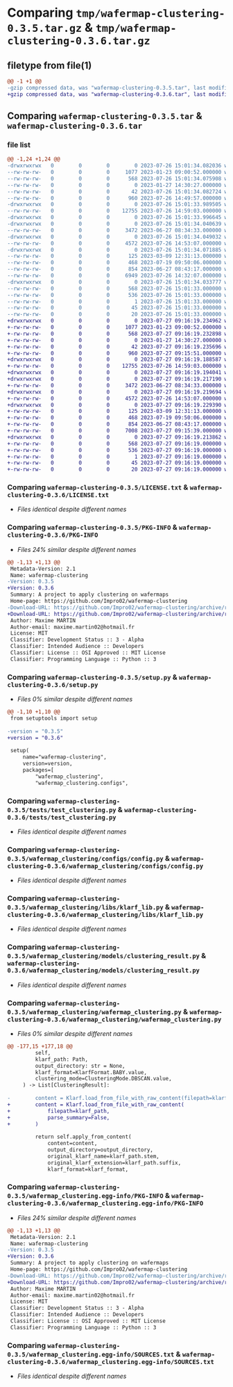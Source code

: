 # Comparing `tmp/wafermap-clustering-0.3.5.tar.gz` & `tmp/wafermap-clustering-0.3.6.tar.gz`

## filetype from file(1)

```diff
@@ -1 +1 @@
-gzip compressed data, was "wafermap-clustering-0.3.5.tar", last modified: Wed Jul 26 15:01:34 2023, max compression
+gzip compressed data, was "wafermap-clustering-0.3.6.tar", last modified: Thu Jul 27 09:16:19 2023, max compression
```

## Comparing `wafermap-clustering-0.3.5.tar` & `wafermap-clustering-0.3.6.tar`

### file list

```diff
@@ -1,24 +1,24 @@
-drwxrwxrwx   0        0        0        0 2023-07-26 15:01:34.082036 wafermap-clustering-0.3.5/
--rw-rw-rw-   0        0        0     1077 2023-01-23 09:00:52.000000 wafermap-clustering-0.3.5/LICENSE.txt
--rw-rw-rw-   0        0        0      568 2023-07-26 15:01:34.075908 wafermap-clustering-0.3.5/PKG-INFO
--rw-rw-rw-   0        0        0        0 2023-01-27 14:30:27.000000 wafermap-clustering-0.3.5/README.md
--rw-rw-rw-   0        0        0       42 2023-07-26 15:01:34.082724 wafermap-clustering-0.3.5/setup.cfg
--rw-rw-rw-   0        0        0      960 2023-07-26 14:49:57.000000 wafermap-clustering-0.3.5/setup.py
-drwxrwxrwx   0        0        0        0 2023-07-26 15:01:33.989505 wafermap-clustering-0.3.5/tests/
--rw-rw-rw-   0        0        0    12755 2023-07-26 14:59:03.000000 wafermap-clustering-0.3.5/tests/test_clustering.py
-drwxrwxrwx   0        0        0        0 2023-07-26 15:01:33.996645 wafermap-clustering-0.3.5/wafermap_clustering/
-drwxrwxrwx   0        0        0        0 2023-07-26 15:01:34.040639 wafermap-clustering-0.3.5/wafermap_clustering/configs/
--rw-rw-rw-   0        0        0     3472 2023-06-27 08:34:33.000000 wafermap-clustering-0.3.5/wafermap_clustering/configs/config.py
-drwxrwxrwx   0        0        0        0 2023-07-26 15:01:34.049032 wafermap-clustering-0.3.5/wafermap_clustering/libs/
--rw-rw-rw-   0        0        0     4572 2023-07-26 14:53:07.000000 wafermap-clustering-0.3.5/wafermap_clustering/libs/klarf_lib.py
-drwxrwxrwx   0        0        0        0 2023-07-26 15:01:34.071885 wafermap-clustering-0.3.5/wafermap_clustering/models/
--rw-rw-rw-   0        0        0      125 2023-03-09 12:31:13.000000 wafermap-clustering-0.3.5/wafermap_clustering/models/clustered_defect.py
--rw-rw-rw-   0        0        0      468 2023-07-19 09:50:06.000000 wafermap-clustering-0.3.5/wafermap_clustering/models/clustering_performance.py
--rw-rw-rw-   0        0        0      854 2023-06-27 08:43:17.000000 wafermap-clustering-0.3.5/wafermap_clustering/models/clustering_result.py
--rw-rw-rw-   0        0        0     6949 2023-07-26 14:32:07.000000 wafermap-clustering-0.3.5/wafermap_clustering/wafermap_clustering.py
-drwxrwxrwx   0        0        0        0 2023-07-26 15:01:34.033777 wafermap-clustering-0.3.5/wafermap_clustering.egg-info/
--rw-rw-rw-   0        0        0      568 2023-07-26 15:01:33.000000 wafermap-clustering-0.3.5/wafermap_clustering.egg-info/PKG-INFO
--rw-rw-rw-   0        0        0      536 2023-07-26 15:01:33.000000 wafermap-clustering-0.3.5/wafermap_clustering.egg-info/SOURCES.txt
--rw-rw-rw-   0        0        0        1 2023-07-26 15:01:33.000000 wafermap-clustering-0.3.5/wafermap_clustering.egg-info/dependency_links.txt
--rw-rw-rw-   0        0        0       45 2023-07-26 15:01:33.000000 wafermap-clustering-0.3.5/wafermap_clustering.egg-info/requires.txt
--rw-rw-rw-   0        0        0       20 2023-07-26 15:01:33.000000 wafermap-clustering-0.3.5/wafermap_clustering.egg-info/top_level.txt
+drwxrwxrwx   0        0        0        0 2023-07-27 09:16:19.234962 wafermap-clustering-0.3.6/
+-rw-rw-rw-   0        0        0     1077 2023-01-23 09:00:52.000000 wafermap-clustering-0.3.6/LICENSE.txt
+-rw-rw-rw-   0        0        0      568 2023-07-27 09:16:19.232898 wafermap-clustering-0.3.6/PKG-INFO
+-rw-rw-rw-   0        0        0        0 2023-01-27 14:30:27.000000 wafermap-clustering-0.3.6/README.md
+-rw-rw-rw-   0        0        0       42 2023-07-27 09:16:19.235696 wafermap-clustering-0.3.6/setup.cfg
+-rw-rw-rw-   0        0        0      960 2023-07-27 09:15:51.000000 wafermap-clustering-0.3.6/setup.py
+drwxrwxrwx   0        0        0        0 2023-07-27 09:16:19.188587 wafermap-clustering-0.3.6/tests/
+-rw-rw-rw-   0        0        0    12755 2023-07-26 14:59:03.000000 wafermap-clustering-0.3.6/tests/test_clustering.py
+drwxrwxrwx   0        0        0        0 2023-07-27 09:16:19.194041 wafermap-clustering-0.3.6/wafermap_clustering/
+drwxrwxrwx   0        0        0        0 2023-07-27 09:16:19.217190 wafermap-clustering-0.3.6/wafermap_clustering/configs/
+-rw-rw-rw-   0        0        0     3472 2023-06-27 08:34:33.000000 wafermap-clustering-0.3.6/wafermap_clustering/configs/config.py
+drwxrwxrwx   0        0        0        0 2023-07-27 09:16:19.219694 wafermap-clustering-0.3.6/wafermap_clustering/libs/
+-rw-rw-rw-   0        0        0     4572 2023-07-26 14:53:07.000000 wafermap-clustering-0.3.6/wafermap_clustering/libs/klarf_lib.py
+drwxrwxrwx   0        0        0        0 2023-07-27 09:16:19.229390 wafermap-clustering-0.3.6/wafermap_clustering/models/
+-rw-rw-rw-   0        0        0      125 2023-03-09 12:31:13.000000 wafermap-clustering-0.3.6/wafermap_clustering/models/clustered_defect.py
+-rw-rw-rw-   0        0        0      468 2023-07-19 09:50:06.000000 wafermap-clustering-0.3.6/wafermap_clustering/models/clustering_performance.py
+-rw-rw-rw-   0        0        0      854 2023-06-27 08:43:17.000000 wafermap-clustering-0.3.6/wafermap_clustering/models/clustering_result.py
+-rw-rw-rw-   0        0        0     7008 2023-07-27 09:15:39.000000 wafermap-clustering-0.3.6/wafermap_clustering/wafermap_clustering.py
+drwxrwxrwx   0        0        0        0 2023-07-27 09:16:19.213862 wafermap-clustering-0.3.6/wafermap_clustering.egg-info/
+-rw-rw-rw-   0        0        0      568 2023-07-27 09:16:19.000000 wafermap-clustering-0.3.6/wafermap_clustering.egg-info/PKG-INFO
+-rw-rw-rw-   0        0        0      536 2023-07-27 09:16:19.000000 wafermap-clustering-0.3.6/wafermap_clustering.egg-info/SOURCES.txt
+-rw-rw-rw-   0        0        0        1 2023-07-27 09:16:19.000000 wafermap-clustering-0.3.6/wafermap_clustering.egg-info/dependency_links.txt
+-rw-rw-rw-   0        0        0       45 2023-07-27 09:16:19.000000 wafermap-clustering-0.3.6/wafermap_clustering.egg-info/requires.txt
+-rw-rw-rw-   0        0        0       20 2023-07-27 09:16:19.000000 wafermap-clustering-0.3.6/wafermap_clustering.egg-info/top_level.txt
```

### Comparing `wafermap-clustering-0.3.5/LICENSE.txt` & `wafermap-clustering-0.3.6/LICENSE.txt`

 * *Files identical despite different names*

### Comparing `wafermap-clustering-0.3.5/PKG-INFO` & `wafermap-clustering-0.3.6/PKG-INFO`

 * *Files 24% similar despite different names*

```diff
@@ -1,13 +1,13 @@
 Metadata-Version: 2.1
 Name: wafermap-clustering
-Version: 0.3.5
+Version: 0.3.6
 Summary: A project to apply clustering on wafermaps
 Home-page: https://github.com/Impro02/wafermap-clustering
-Download-URL: https://github.com/Impro02/wafermap-clustering/archive/refs/tags/0.3.5.tar.gz
+Download-URL: https://github.com/Impro02/wafermap-clustering/archive/refs/tags/0.3.6.tar.gz
 Author: Maxime MARTIN
 Author-email: maxime.martin02@hotmail.fr
 License: MIT
 Classifier: Development Status :: 3 - Alpha
 Classifier: Intended Audience :: Developers
 Classifier: License :: OSI Approved :: MIT License
 Classifier: Programming Language :: Python :: 3
```

### Comparing `wafermap-clustering-0.3.5/setup.py` & `wafermap-clustering-0.3.6/setup.py`

 * *Files 0% similar despite different names*

```diff
@@ -1,10 +1,10 @@
 from setuptools import setup
 
-version = "0.3.5"
+version = "0.3.6"
 
 setup(
     name="wafermap-clustering",
     version=version,
     packages=[
         "wafermap_clustering",
         "wafermap_clustering.configs",
```

### Comparing `wafermap-clustering-0.3.5/tests/test_clustering.py` & `wafermap-clustering-0.3.6/tests/test_clustering.py`

 * *Files identical despite different names*

### Comparing `wafermap-clustering-0.3.5/wafermap_clustering/configs/config.py` & `wafermap-clustering-0.3.6/wafermap_clustering/configs/config.py`

 * *Files identical despite different names*

### Comparing `wafermap-clustering-0.3.5/wafermap_clustering/libs/klarf_lib.py` & `wafermap-clustering-0.3.6/wafermap_clustering/libs/klarf_lib.py`

 * *Files identical despite different names*

### Comparing `wafermap-clustering-0.3.5/wafermap_clustering/models/clustering_result.py` & `wafermap-clustering-0.3.6/wafermap_clustering/models/clustering_result.py`

 * *Files identical despite different names*

### Comparing `wafermap-clustering-0.3.5/wafermap_clustering/wafermap_clustering.py` & `wafermap-clustering-0.3.6/wafermap_clustering/wafermap_clustering.py`

 * *Files 0% similar despite different names*

```diff
@@ -177,15 +177,18 @@
         self,
         klarf_path: Path,
         output_directory: str = None,
         klarf_format=KlarfFormat.BABY.value,
         clustering_mode=ClusteringMode.DBSCAN.value,
     ) -> List[ClusteringResult]:
 
-        content = Klarf.load_from_file_with_raw_content(filepath=klarf_path)
+        content = Klarf.load_from_file_with_raw_content(
+            filepath=klarf_path,
+            parse_summary=False,
+        )
 
         return self.apply_from_content(
             content=content,
             output_directory=output_directory,
             original_klarf_name=klarf_path.stem,
             original_klarf_extension=klarf_path.suffix,
             klarf_format=klarf_format,
```

### Comparing `wafermap-clustering-0.3.5/wafermap_clustering.egg-info/PKG-INFO` & `wafermap-clustering-0.3.6/wafermap_clustering.egg-info/PKG-INFO`

 * *Files 24% similar despite different names*

```diff
@@ -1,13 +1,13 @@
 Metadata-Version: 2.1
 Name: wafermap-clustering
-Version: 0.3.5
+Version: 0.3.6
 Summary: A project to apply clustering on wafermaps
 Home-page: https://github.com/Impro02/wafermap-clustering
-Download-URL: https://github.com/Impro02/wafermap-clustering/archive/refs/tags/0.3.5.tar.gz
+Download-URL: https://github.com/Impro02/wafermap-clustering/archive/refs/tags/0.3.6.tar.gz
 Author: Maxime MARTIN
 Author-email: maxime.martin02@hotmail.fr
 License: MIT
 Classifier: Development Status :: 3 - Alpha
 Classifier: Intended Audience :: Developers
 Classifier: License :: OSI Approved :: MIT License
 Classifier: Programming Language :: Python :: 3
```

### Comparing `wafermap-clustering-0.3.5/wafermap_clustering.egg-info/SOURCES.txt` & `wafermap-clustering-0.3.6/wafermap_clustering.egg-info/SOURCES.txt`

 * *Files identical despite different names*

